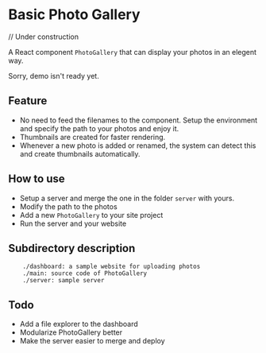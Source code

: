 # Basic Photo Gallery
// Under construction

A React component ```PhotoGallery``` that can display your photos in an elegent way.

Sorry, demo isn't ready yet.

## Feature
* No need to feed the filenames to the component. Setup the environment and specify the path to your photos and enjoy it.
* Thumbnails are created for faster rendering.
* Whenever a new photo is added or renamed, the system can detect this and create thumbnails automatically.

## How to use
* Setup a server and merge the one in the folder ```server``` with yours.
* Modify the path to the photos
* Add a new ```PhotoGallery``` to your site project
* Run the server and your website

## Subdirectory description
```
    ./dashboard: a sample website for uploading photos
    ./main: source code of PhotoGallery
    ./server: sample server
```

## Todo
* Add a file explorer to the dashboard
* Modularize PhotoGallery better
* Make the server easier to merge and deploy